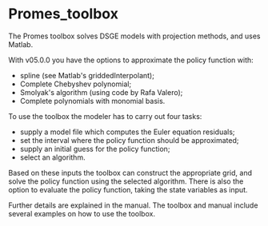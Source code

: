 # Promes_toolbox
The Promes toolbox solves DSGE models with projection methods, and uses Matlab.

With v05.0.0 you have the options to approximate the policy function with:
- spline (see Matlab's griddedInterpolant);
- Complete Chebyshev polynomial;
- Smolyak's algorithm (using code by Rafa Valero);
- Complete polynomials with monomial basis.


To use the toolbox the modeler has to carry out four tasks:
- supply a model file which computes the Euler equation residuals;
- set the interval where the policy function should be approximated;
- supply an initial guess for the policy function;
- select an algorithm.

Based on these inputs the toolbox can construct the appropriate grid, and solve the policy function using the selected algorithm. There is also the option to evaluate the policy function, taking the state variables as input.

Further details are explained in the manual. The toolbox and manual include several examples on how to use the toolbox.
